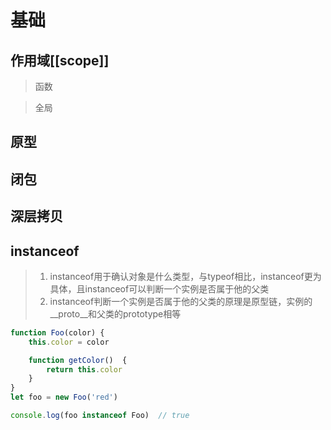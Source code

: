  # 基础

## 作用域[[scope]]
> 函数





> 全局 



## 原型





## 闭包



## 深层拷贝



## instanceof

> 1. instanceof用于确认对象是什么类型，与typeof相比，instanceof更为具体，且instanceof可以判断一个实例是否属于他的父类
> 2. instanceof判断一个实例是否属于他的父类的原理是原型链，实例的__proto__和父类的prototype相等

```js
function Foo(color) {
    this.color = color

    function getColor()  {
        return this.color
    }
}
let foo = new Foo('red')

console.log(foo instanceof Foo)  // true
```
